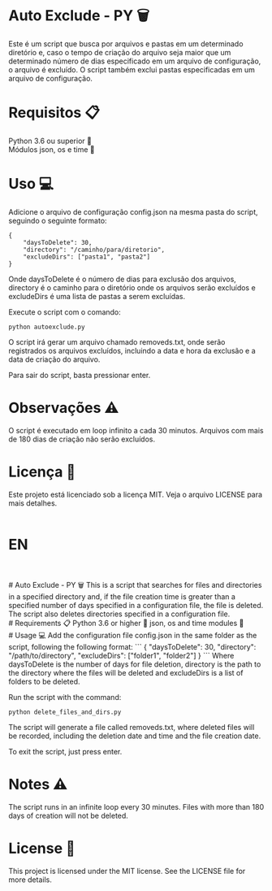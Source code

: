 # Auto Exclude - PY 🗑️
Este é um script que busca por arquivos e pastas em um determinado diretório e, caso o tempo de criação do arquivo seja maior que um determinado número de dias especificado em um arquivo de configuração, o arquivo é excluído. O script também exclui pastas especificadas em um arquivo de configuração.
<br>
# Requisitos 📋
Python 3.6 ou superior 🐍<br>
Módulos json, os e time 📜
<br>
# Uso 💻
Adicione o arquivo de configuração config.json na mesma pasta do script, seguindo o seguinte formato:
```
{
    "daysToDelete": 30,
    "directory": "/caminho/para/diretorio",
    "excludeDirs": ["pasta1", "pasta2"]
}
```
Onde daysToDelete é o número de dias para exclusão dos arquivos, directory é o caminho para o diretório onde os arquivos serão excluídos e excludeDirs é uma lista de pastas a serem excluídas.

Execute o script com o comando:
```
python autoexclude.py
```
O script irá gerar um arquivo chamado removeds.txt, onde serão registrados os arquivos excluídos, incluindo a data e hora da exclusão e a data de criação do arquivo.

Para sair do script, basta pressionar enter.
<br>
# Observações ⚠️
O script é executado em loop infinito a cada 30 minutos.
Arquivos com mais de 180 dias de criação não serão excluídos.
<br>
# Licença 📃
Este projeto está licenciado sob a licença MIT. Veja o arquivo LICENSE para mais detalhes.
<br>
<br>
# EN
<br>
<br>
# Auto Exclude - PY 🗑️
This is a script that searches for files and directories in a specified directory and, if the file creation time is greater than a specified number of days specified in a configuration file, the file is deleted. The script also deletes directories specified in a configuration file.
<br>
# Requirements 📋
Python 3.6 or higher 🐍
json, os and time modules 📜
<br>
# Usage 💻
Add the configuration file config.json in the same folder as the script, following the following format:
```
{
    "daysToDelete": 30,
    "directory": "/path/to/directory",
    "excludeDirs": ["folder1", "folder2"]
}
```
Where daysToDelete is the number of days for file deletion, directory is the path to the directory where the files will be deleted and excludeDirs is a list of folders to be deleted.

Run the script with the command:
```
python delete_files_and_dirs.py
```
The script will generate a file called removeds.txt, where deleted files will be recorded, including the deletion date and time and the file creation date.

To exit the script, just press enter.
<br>
# Notes ⚠️
The script runs in an infinite loop every 30 minutes.
Files with more than 180 days of creation will not be deleted.
<br>
# License 📃
This project is licensed under the MIT license. See the LICENSE file for more details.
